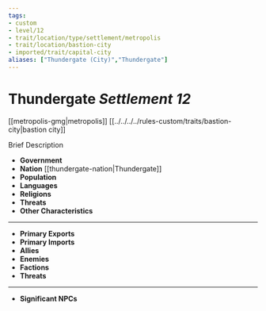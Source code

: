 ```yaml
---
tags:
- custom
- level/12
- trait/location/type/settlement/metropolis 
- trait/location/bastion-city 
- imported/trait/capital-city
aliases: ["Thundergate (City)","Thundergate"]
---
```

# Thundergate *Settlement 12*
[[metropolis-gmg|metropolis]] [[../../../../rules-custom/traits/bastion-city|bastion city]]

Brief Description

- **Government** 
- **Nation** [[thundergate-nation|Thundergate]] 
- **Population** 
- **Languages** 
- **Religions**
- **Threats** 
- **Other Characteristics** 
---
- **Primary Exports** 
- **Primary Imports** 
- **Allies** 
- **Enemies** 
- **Factions** 
- **Threats** 
---
- **Significant NPCs** 